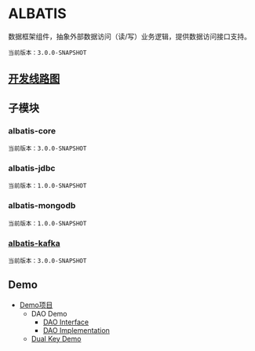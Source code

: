 # ALBATIS
数据框架组件，抽象外部数据访问（读/写）业务逻辑，提供数据访问接口支持。

	当前版本：3.0.0-SNAPSHOT
## [开发线路图](!resources/ROADMAP.md)
## 子模块
### albatis-core
	当前版本：3.0.0-SNAPSHOT
### albatis-jdbc
	当前版本：1.0.0-SNAPSHOT
### albatis-mongodb
	当前版本：1.0.0-SNAPSHOT
### [albatis-kafka](kafka)
	当前版本：3.0.0-SNAPSHOT
## Demo
- [Demo项目](demo)
	- DAO Demo
		- [DAO Interface](http://git.corp.hzcominfo.com:6082/projects/ALB/repos/albatis/browse/demo/src/main/java/net/butfly/albacore/demo/dao/UserDAO.java)
		- [DAO Implementation](http://git.corp.hzcominfo.com:6082/projects/ALB/repos/albatis/browse/demo/src/main/java/net/butfly/albacore/demo/dao/UserDAOImpl.java)
	- [Dual Key Demo](http://git.corp.hzcominfo.com:6082/projects/ALB/repos/albatis/browse/demo/src/main/java/net/butfly/albacore/demo/mapper/PermitKey.java)
	